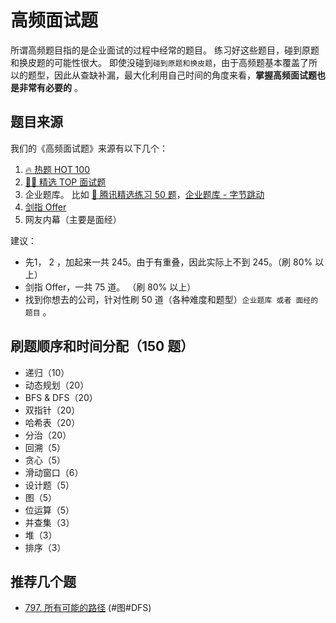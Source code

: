 # 高频面试题

所谓高频题目指的是企业面试的过程中经常的题目。 练习好这些题目，碰到原题和换皮题的可能性很大。 即使没碰到`碰到原题和换皮题`，由于高频题基本覆盖了所以的题型，因此从查缺补漏，最大化利用自己时间的角度来看，**掌握高频面试题也是非常有必要的** 。

## 题目来源

我们的《高频面试题》来源有以下几个：

1. [🔥 热题 HOT 100](https://leetcode-cn.com/problemset/hot-100/)
2. [ 👨‍💻 精选 TOP 面试题](https://leetcode-cn.com/problemset/top/)
3. 企业题库。 比如 [🐧 腾讯精选练习 50 题](https://leetcode-cn.com/problemset/50/)，[企业题库 - 字节跳动](https://leetcode-cn.com/company/bytedance/)
4. [剑指 Offer](https://leetcode-cn.com/problemset/lcof/)
5. 网友内幕（主要是面经）


建议： 

- 先1， 2 ，加起来一共 245。由于有重叠，因此实际上不到 245。（刷 80% 以上）
- 剑指 Offer，一共 75 道。 （刷 80% 以上）
- 找到你想去的公司，针对性刷 50 道（各种难度和题型）`企业题库 或者 面经的题目` 。

## 刷题顺序和时间分配（150 题）

- 递归（10）
- 动态规划（20）
- BFS & DFS（20）
- 双指针（20）
- 哈希表（20）
- 分治（20）
- 回溯（5）
- 贪心（5）
- 滑动窗口（6）
- 设计题（5）
- 图（5）
- 位运算（5）
- 并查集（3）
- 堆（3）
- 排序（3）


## 推荐几个题

- [797. 所有可能的路径](https://leetcode-cn.com/problems/all-paths-from-source-to-target/) (#图#DFS)
